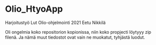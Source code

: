 # Olio_HtyoApp
Harjoitustyö Lut Olio-ohjelmointi 2021
Eetu Nikkilä

Oli ongelmia koko repositorion kopionissa, niin koko propjecti löytyyy zip filenä. Ja nämä muut tiedostot ovat vain ne muokatut, tyhjästä luodut.

